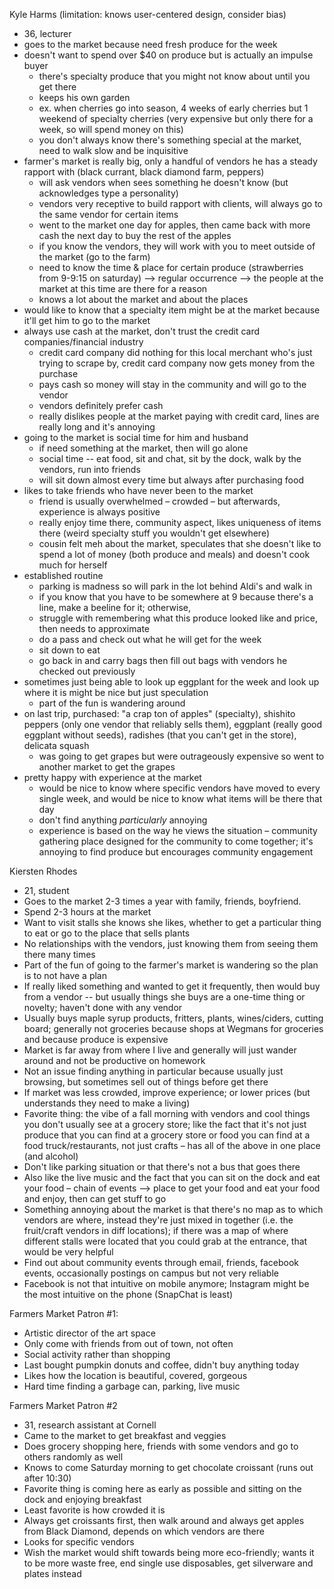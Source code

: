 Kyle Harms (limitation: knows user-centered design, consider bias)
- 36, lecturer
- goes to the market because need fresh produce for the week 
- doesn't want to spend over $40 on produce but is actually an impulse buyer
  - there's specialty produce that you might not know about until you get there 
  - keeps his own garden
  - ex. when cherries go into season, 4 weeks of early cherries but 1 weekend of specialty cherries (very expensive but only there for a week, so will spend money on this)
  - you don't always know there's something special at the market, need to walk slow and be inquisitive 
- farmer's market is really big, only a handful of vendors he has a steady rapport with (black currant, black diamond farm, peppers)
  - will ask vendors when sees something he doesn't know (but acknowledges type a personality)
  - vendors very receptive to build rapport with clients, will always go to the same vendor for certain items 
  - went to the market one day for apples, then came back with more cash the next day to buy the rest of the apples
  - if you know the vendors, they will work with you to meet outside of the market (go to the farm)
  - need to know the time & place for certain produce (strawberries from 9-9:15 on saturday) --> regular occurrence --> the people at the market at this time are there for a reason
  - knows a lot about the market and about the places 
- would like to know that a specialty item might be at the market because it'll get him to go to the market
- always use cash at the market, don't trust the credit card companies/financial industry
  - credit card company did nothing for this local merchant who's just trying to scrape by, credit card company now gets money from the purchase 
  - pays cash so money will stay in the community and will go to the vendor 
  - vendors definitely prefer cash
  - really dislikes people at the market paying with credit card, lines are really long and it's annoying 
- going to the market is social time for him and husband 
  - if need something at the market, then will go alone 
  - social time -- eat food, sit and chat, sit by the dock, walk by the vendors, run into friends
  - will sit down almost every time but always after purchasing food
- likes to take friends who have never been to the market
  - friend is usually overwhelmed – crowded – but afterwards, experience is always positive
  - really enjoy time there, community aspect, likes uniqueness of items there (weird specialty stuff you wouldn't get elsewhere)
  - cousin felt meh about the market, speculates that she doesn't like to spend a lot of money (both produce and meals) and doesn't cook much for herself 
- established routine 
  - parking is madness so will park in the lot behind Aldi's and walk in 
  - if you know that you have to be somewhere at 9 because there's a line, make a beeline for it; otherwise, 
  - struggle with remembering what this produce looked like and price, then needs to approximate
  - do a pass and check out what he will get for the week
  - sit down to eat
  - go back in and carry bags then fill out bags with vendors he checked out previously 
- sometimes just being able to look up eggplant for the week and look up where it is might be nice but just speculation
  - part of the fun is wandering around
- on last trip, purchased: "a crap ton of apples" (specialty), shishito peppers (only one vendor that reliably sells them), eggplant (really good eggplant without seeds), radishes (that you can't get in the store), delicata squash
  - was going to get grapes but were outrageously expensive so went to another market to get the grapes 
- pretty happy with experience at the market 
  - would be nice to know where specific vendors have moved to every single week, and would be nice to know what items will be there that day
  - don't find anything _particularly_ annoying 
  - experience is based on the way he views the situation – community gathering place designed for the community to come together; it's annoying to find produce but encourages community engagement

Kiersten Rhodes
- 21, student
- Goes to the market 2-3 times a year with family, friends, boyfriend. 
- Spend 2-3 hours at the market
- Want to visit stalls she knows she likes, whether to get a particular thing to eat or go to the place that sells plants 
- No relationships with the vendors, just knowing them from seeing them there many times 
- Part of the fun of going to the farmer's market is wandering so the plan is to not have a plan 
- If really liked something and wanted to get it frequently, then would buy from a vendor -- but usually things she buys are a one-time thing or novelty; haven't done with any vendor
- Usually buys maple syrup products, fritters, plants, wines/ciders, cutting board; generally not groceries because shops at Wegmans for groceries and because produce is expensive
- Market is far away from where I live and generally will just wander around and not be productive on homework 
- Not an issue finding anything in particular because usually just browsing, but sometimes sell out of things before get there 
- If market was less crowded, improve experience; or lower prices (but understands they need to make a living)
- Favorite thing: the vibe of a fall morning with vendors and cool things you don't usually see at a grocery store; like the fact that it's not just produce that you can find at a grocery store or food you can find at a food truck/restaurants, not just crafts – has all of the above in one place (and alcohol)
- Don't like parking situation or that there's not a bus that goes there
- Also like the live music and the fact that you can sit on the dock and eat your food – chain of events --> place to get your food and eat your food and enjoy, then can get stuff to go
- Something annoying about the market is that there's no map as to which vendors are where, instead they're just mixed in together (i.e. the fruit/craft vendors in diff locations); if there was a map of where different stalls were located that you could grab at the entrance, that would be very helpful 
- Find out about community events through email, friends, facebook events, occasionally postings on campus but not very reliable
- Facebook is not that intuitive on mobile anymore; Instagram might be the most intuitive on the phone (SnapChat is least)

Farmers Market Patron #1:
- Artistic director of the art space
- Only come with friends from out of town, not often
- Social activity rather than shopping
- Last bought pumpkin donuts and coffee, didn't buy anything today
- Likes how the location is beautiful, covered, gorgeous 
- Hard time finding a garbage can, parking, live music

Farmers Market Patron #2
- 31, research assistant at Cornell
- Came to the market to get breakfast and veggies
- Does grocery shopping here, friends with some vendors and go to others randomly as well
- Knows to come Saturday morning to get chocolate croissant (runs out after 10:30)
- Favorite thing is coming here as early as possible and sitting on the dock and enjoying breakfast
- Least favorite is how crowded it is
- Always get croissants first, then walk around and always get apples from Black Diamond, depends on which vendors are there
- Looks for specific vendors
- Wish the market would shift towards being more eco-friendly; wants it to be more waste free, end single use disposables, get silverware and plates instead 